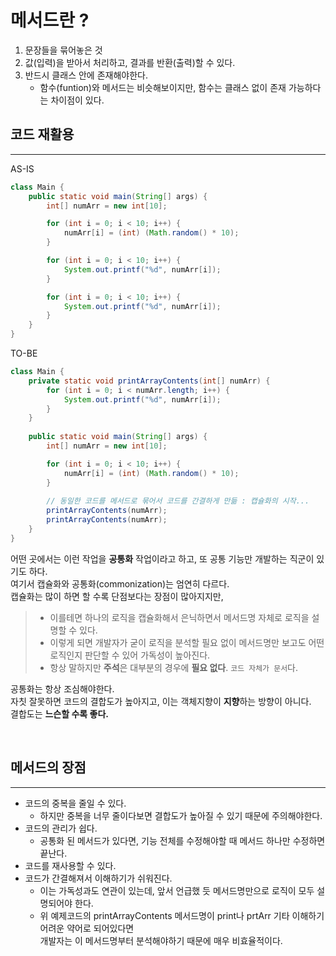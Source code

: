 # 메서드란 ?
1. 문장들을 묶어놓은 것
2. 값(입력)을 받아서 처리하고, 결과를 반환(출력)할 수 있다.
3. 반드시 클래스 안에 존재해야한다.
   * 함수(funtion)와 메서드는 비슷해보이지만, 함수는 클래스 없이 존재 가능하다는 차이점이 있다.

## 코드 재활용

---
AS-IS
```java
class Main {
    public static void main(String[] args) {
        int[] numArr = new int[10];

        for (int i = 0; i < 10; i++) {
            numArr[i] = (int) (Math.random() * 10);
        }

        for (int i = 0; i < 10; i++) {
            System.out.printf("%d", numArr[i]);
        }

        for (int i = 0; i < 10; i++) {
            System.out.printf("%d", numArr[i]);
        }
    }
}
```

TO-BE
```java
class Main {
    private static void printArrayContents(int[] numArr) {
        for (int i = 0; i < numArr.length; i++) {
            System.out.printf("%d", numArr[i]);
        }
    }
    
    public static void main(String[] args) {
        int[] numArr = new int[10];

        for (int i = 0; i < 10; i++) {
            numArr[i] = (int) (Math.random() * 10);
        }
        
        // 동일한 코드를 메서드로 묶어서 코드를 간결하게 만듦 : 캡슐화의 시작...
        printArrayContents(numArr);
        printArrayContents(numArr);
    }
}
```

어떤 곳에서는 이런 작업을 **공통화** 작업이라고 하고, 또 공통 기능만 개발하는 직군이 있기도 하다.  
여기서 캡슐화와 공통화(commonization)는 엄연히 다르다.  
캡슐화는 많이 하면 할 수록 단점보다는 장점이 많아지지만,
> * 이를테면 하나의 로직을 캡슐화해서 은닉하면서 메서드명 자체로 로직을 설명할 수 있다.
> * 이렇게 되면 개발자가 굳이 로직을 분석할 필요 없이 메서드명만 보고도 어떤 로직인지 판단할 수 있어 가독성이 높아진다.
> * 항상 말하지만 **주석**은 대부분의 경우에 **필요 없다**. `코드 자체가 문서`다.

공통화는 항상 조심해야한다.  
자칫 잘못하면 코드의 결합도가 높아지고, 이는 객체지향이 **지향**하는 방향이 아니다.  
결합도는 **느슨할 수록 좋다.**

<br>

## 메서드의 장점

---

* 코드의 중복을 줄일 수 있다.
  * 하지만 중복을 너무 줄이다보면 결합도가 높아질 수 있기 때문에 주의해야한다.
* 코드의 관리가 쉽다.
  * 공통화 된 메서드가 있다면, 기능 전체를 수정해야할 때 메서드 하나만 수정하면 끝난다.
* 코드를 재사용할 수 있다.
* 코드가 간결해져서 이해하기가 쉬워진다.
  * 이는 가독성과도 연관이 있는데, 앞서 언급했 듯 메서드명만으로 로직이 모두 설명되어야 한다.
  * 위 예제코드의 printArrayContents 메서드명이 print나 prtArr 기타 이해하기 어려운 약어로 되어있다면  
  개발자는 이 메서드명부터 분석해야하기 때문에 매우 비효율적이다.
